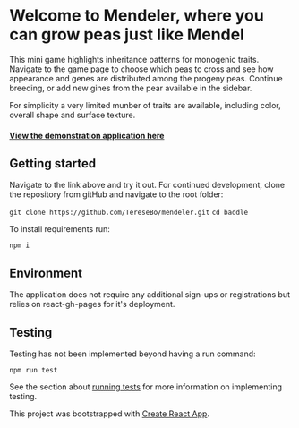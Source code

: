 # Welcome to Mendeler, where you can grow peas just like Mendel

This mini game highlights inheritance patterns for monogenic traits. Navigate to the game page to choose which peas to cross and see how appearance and genes are distributed among the progeny peas. Continue breeding, or add new gines from the pear available in the sidebar.

For simplicity a very limited munber of traits are available, including color, overall shape and surface texture.

#### [View the demonstration application here](https://teresebo.github.io/mendeler/)

## Getting started
Navigate to the link above and try it out. 
For continued development, clone the repository from gitHub and navigate to the root folder:  

```git clone https://github.com/TereseBo/mendeler.git```
```cd baddle```  

To install requirements run:  

```npm i ```  

## Environment
The application does not require any additional sign-ups or registrations but relies on react-gh-pages for it's deployment.

## Testing
Testing has not been implemented beyond having a run command:

```npm run test```

See the section about [running tests](https://facebook.github.io/create-react-app/docs/running-tests) for more information on implementing testing.

This project was bootstrapped with [Create React App](https://github.com/facebook/create-react-app).
